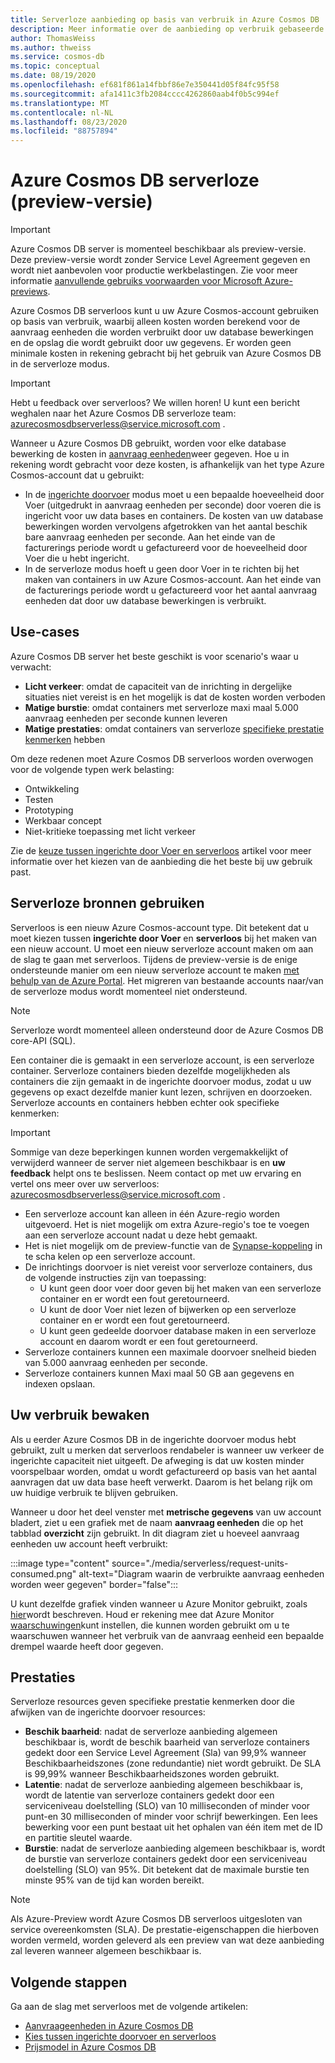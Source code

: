 ```yaml
---
title: Serverloze aanbieding op basis van verbruik in Azure Cosmos DB
description: Meer informatie over de aanbieding op verbruik gebaseerde servers op basis van Azure Cosmos DB.
author: ThomasWeiss
ms.author: thweiss
ms.service: cosmos-db
ms.topic: conceptual
ms.date: 08/19/2020
ms.openlocfilehash: ef681f861a14fbbf86e7e350441d05f84fc95f58
ms.sourcegitcommit: afa1411c3fb2084cccc4262860aab4f0b5c994ef
ms.translationtype: MT
ms.contentlocale: nl-NL
ms.lasthandoff: 08/23/2020
ms.locfileid: "88757894"
---
```

# <a name="azure-cosmos-db-serverless-preview"></a>Azure Cosmos DB serverloze (preview-versie)

> [!IMPORTANT]
> Azure Cosmos DB server is momenteel beschikbaar als preview-versie. Deze preview-versie wordt zonder Service Level Agreement gegeven en wordt niet aanbevolen voor productie werkbelastingen. Zie voor meer informatie [aanvullende gebruiks voorwaarden voor Microsoft Azure-previews](https://azure.microsoft.com/support/legal/preview-supplemental-terms/).

Azure Cosmos DB serverloos kunt u uw Azure Cosmos-account gebruiken op basis van verbruik, waarbij alleen kosten worden berekend voor de aanvraag eenheden die worden verbruikt door uw database bewerkingen en de opslag die wordt gebruikt door uw gegevens. Er worden geen minimale kosten in rekening gebracht bij het gebruik van Azure Cosmos DB in de serverloze modus.

> [!IMPORTANT] 
> Hebt u feedback over serverloos? We willen horen! U kunt een bericht weghalen naar het Azure Cosmos DB serverloze team: [azurecosmosdbserverless@service.microsoft.com](mailto:azurecosmosdbserverless@service.microsoft.com) .

Wanneer u Azure Cosmos DB gebruikt, worden voor elke database bewerking de kosten in [aanvraag eenheden](request-units.md)weer gegeven. Hoe u in rekening wordt gebracht voor deze kosten, is afhankelijk van het type Azure Cosmos-account dat u gebruikt:

- In de [ingerichte doorvoer](set-throughput.md) modus moet u een bepaalde hoeveelheid door Voer (uitgedrukt in aanvraag eenheden per seconde) door voeren die is ingericht voor uw data bases en containers. De kosten van uw database bewerkingen worden vervolgens afgetrokken van het aantal beschik bare aanvraag eenheden per seconde. Aan het einde van de facturerings periode wordt u gefactureerd voor de hoeveelheid door Voer die u hebt ingericht.
- In de serverloze modus hoeft u geen door Voer in te richten bij het maken van containers in uw Azure Cosmos-account. Aan het einde van de facturerings periode wordt u gefactureerd voor het aantal aanvraag eenheden dat door uw database bewerkingen is verbruikt.

## <a name="use-cases"></a>Use-cases

Azure Cosmos DB server het beste geschikt is voor scenario's waar u verwacht:

- **Licht verkeer**: omdat de capaciteit van de inrichting in dergelijke situaties niet vereist is en het mogelijk is dat de kosten worden verboden
- **Matige burstie**: omdat containers met serverloze maxi maal 5.000 aanvraag eenheden per seconde kunnen leveren
- **Matige prestaties**: omdat containers van serverloze [specifieke prestatie kenmerken](#performance) hebben

Om deze redenen moet Azure Cosmos DB serverloos worden overwogen voor de volgende typen werk belasting:

- Ontwikkeling
- Testen
- Prototyping
- Werkbaar concept
- Niet-kritieke toepassing met licht verkeer

Zie de [keuze tussen ingerichte door Voer en serverloos](throughput-serverless.md) artikel voor meer informatie over het kiezen van de aanbieding die het beste bij uw gebruik past.

## <a name="using-serverless-resources"></a>Serverloze bronnen gebruiken

Serverloos is een nieuw Azure Cosmos-account type. Dit betekent dat u moet kiezen tussen **ingerichte door Voer** en **serverloos** bij het maken van een nieuw account. U moet een nieuw serverloze account maken om aan de slag te gaan met serverloos. Tijdens de preview-versie is de enige ondersteunde manier om een nieuw serverloze account te maken [met behulp van de Azure Portal](create-cosmosdb-resources-portal.md). Het migreren van bestaande accounts naar/van de serverloze modus wordt momenteel niet ondersteund.

> [!NOTE]
> Serverloze wordt momenteel alleen ondersteund door de Azure Cosmos DB core-API (SQL).

Een container die is gemaakt in een serverloze account, is een serverloze container. Serverloze containers bieden dezelfde mogelijkheden als containers die zijn gemaakt in de ingerichte doorvoer modus, zodat u uw gegevens op exact dezelfde manier kunt lezen, schrijven en doorzoeken. Serverloze accounts en containers hebben echter ook specifieke kenmerken:

> [!IMPORTANT]
> Sommige van deze beperkingen kunnen worden vergemakkelijkt of verwijderd wanneer de server niet algemeen beschikbaar is en **uw feedback** helpt ons te beslissen. Neem contact op met uw ervaring en vertel ons meer over uw serverloos: [azurecosmosdbserverless@service.microsoft.com](mailto:azurecosmosdbserverless@service.microsoft.com) .

- Een serverloze account kan alleen in één Azure-regio worden uitgevoerd. Het is niet mogelijk om extra Azure-regio's toe te voegen aan een serverloze account nadat u deze hebt gemaakt.
- Het is niet mogelijk om de preview-functie van de [Synapse-koppeling](synapse-link.md) in te scha kelen op een serverloze account.
- De inrichtings doorvoer is niet vereist voor serverloze containers, dus de volgende instructies zijn van toepassing:
    - U kunt geen door voer door geven bij het maken van een serverloze container en er wordt een fout geretourneerd.
    - U kunt de door Voer niet lezen of bijwerken op een serverloze container en er wordt een fout geretourneerd.
    - U kunt geen gedeelde doorvoer database maken in een serverloze account en daarom wordt er een fout geretourneerd.
- Serverloze containers kunnen een maximale doorvoer snelheid bieden van 5.000 aanvraag eenheden per seconde.
- Serverloze containers kunnen Maxi maal 50 GB aan gegevens en indexen opslaan.

## <a name="monitoring-your-consumption"></a>Uw verbruik bewaken

Als u eerder Azure Cosmos DB in de ingerichte doorvoer modus hebt gebruikt, zult u merken dat serverloos rendabeler is wanneer uw verkeer de ingerichte capaciteit niet uitgeeft. De afweging is dat uw kosten minder voorspelbaar worden, omdat u wordt gefactureerd op basis van het aantal aanvragen dat uw data base heeft verwerkt. Daarom is het belang rijk om uw huidige verbruik te blijven gebruiken.

Wanneer u door het deel venster met **metrische gegevens** van uw account bladert, ziet u een grafiek met de naam **aanvraag eenheden** die op het tabblad **overzicht** zijn gebruikt. In dit diagram ziet u hoeveel aanvraag eenheden uw account heeft verbruikt:

:::image type="content" source="./media/serverless/request-units-consumed.png" alt-text="Diagram waarin de verbruikte aanvraag eenheden worden weer gegeven" border="false":::

U kunt dezelfde grafiek vinden wanneer u Azure Monitor gebruikt, zoals [hier](monitor-request-unit-usage.md)wordt beschreven. Houd er rekening mee dat Azure Monitor [waarschuwingen](../azure-monitor/platform/alerts-metric-overview.md)kunt instellen, die kunnen worden gebruikt om u te waarschuwen wanneer het verbruik van de aanvraag eenheid een bepaalde drempel waarde heeft door gegeven.

## <a name="performance"></a><a id="performance"></a>Prestaties

Serverloze resources geven specifieke prestatie kenmerken door die afwijken van de ingerichte doorvoer resources:

- **Beschik baarheid**: nadat de serverloze aanbieding algemeen beschikbaar is, wordt de beschik baarheid van serverloze containers gedekt door een Service Level Agreement (Sla) van 99,9% wanneer Beschikbaarheidszones (zone redundantie) niet wordt gebruikt. De SLA is 99,99% wanneer Beschikbaarheidszones worden gebruikt.
- **Latentie**: nadat de serverloze aanbieding algemeen beschikbaar is, wordt de latentie van serverloze containers gedekt door een serviceniveau doelstelling (SLO) van 10 milliseconden of minder voor punt-en 30 milliseconden of minder voor schrijf bewerkingen. Een lees bewerking voor een punt bestaat uit het ophalen van één item met de ID en partitie sleutel waarde.
- **Burstie**: nadat de serverloze aanbieding algemeen beschikbaar is, wordt de burstie van serverloze containers gedekt door een serviceniveau doelstelling (SLO) van 95%. Dit betekent dat de maximale burstie ten minste 95% van de tijd kan worden bereikt.

> [!NOTE]
> Als Azure-Preview wordt Azure Cosmos DB serverloos uitgesloten van service overeenkomsten (SLA). De prestatie-eigenschappen die hierboven worden vermeld, worden geleverd als een preview van wat deze aanbieding zal leveren wanneer algemeen beschikbaar is.

## <a name="next-steps"></a>Volgende stappen

Ga aan de slag met serverloos met de volgende artikelen:

- [Aanvraageenheden in Azure Cosmos DB](request-units.md)
- [Kies tussen ingerichte doorvoer en serverloos](throughput-serverless.md)
- [Prijsmodel in Azure Cosmos DB](how-pricing-works.md)
